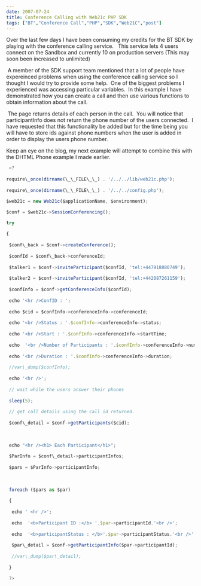 ```yaml
---
date: 2007-07-24
title: Conference Calling with Web21c PHP SDK
tags: ["BT","Conference Call","PHP","SDK","Web21C","post"]
---
```

Over the last few days I have been consuming my credits for the BT SDK by playing with the conference calling service.   This service lets 4 users connect on the Sandbox and currently 10 on production servers (This may soon been increased to unlimited)  
  
 A member of the SDK support team mentioned that a lot of people have expereinced problems when using the conference calling service so I thought I would try to provide some help.  One of the biggest problems I experienced was accessing particular variables.  In this example I have demonstrated how you can create a call and then use various functions to obtain information about the call.  
  
 The page returns details of each person in the call.  You will notice that participantInfo does not return the phone number of the users connected.  I have requested that this functionality be added but for the time being you will have to store ids against phone numbers when the user is added in order to display the users phone number.  
  
Keep an eye on the blog, my next example will attempt to combine this with the DHTML Phone example I made earlier.  
```js
 <? 
  
require\_once(dirname(\_\_FILE\_\_) . '/../../lib/web21c.php'); 
  
require\_once(dirname(\_\_FILE\_\_) . '/../../config.php');
```
  
```js
$web21c = new Web21c($applicationName, $environment);
```
  
```js
$conf = $web21c->SessionConferencing();
```
  
```js
try 
  
{ 
  
 $conf\_back = $conf->createConference(); 
  
 $confId = $conf\_back->conferenceId; 
  
 $talker1 = $conf->inviteParticipant($confId, 'tel:+447918880749'); 
  
 $talker2 = $conf->inviteParticipant($confId, 'tel:+442087261159'); 
  
 $confInfo = $conf->getConferenceInfo($confId); 
  
 echo '<hr />ConfID : '; 
  
 echo $cid = $confInfo->conferenceInfo->conferenceId;   
  
 echo '<br />Status : '.$confInfo->conferenceInfo->status;   
  
 echo '<br />Start : '.$confInfo->conferenceInfo->startTime;   
  
 echo  '<br />Number of Participants : '.$confInfo->conferenceInfo->numberOfParticipants;   
  
 echo '<br />Duration : '.$confInfo->conferenceInfo->duration;   
  
 //var\_dump($confInfo); 
  
 echo '<hr />'; 
  
 // wait while the users answer their phones 
  
 sleep(5); 
  
 // get call details using the call id returned. 
  
 $conf\_detail = $conf->getParticipants($cid); 
  
  
  
 echo "<hr /><h1> Each Participant</h1>"; 
  
 $ParInfo = $conf\_detail->participantInfos; 
  
 $pars = $ParInfo->participantInfo; 
  
  
  
 foreach ($pars as $par) 
  
 { 
  
  echo ' <hr />'; 
  
  echo  '<b>Participant ID :</b> '.$par->participantId.'<br />'; 
  
  echo  '<b>participantStatus : </b>'.$par->participantStatus.'<br />'; 
  
  $par\_detail = $conf->getParticipantInfo($par->participantId); 
  
  //var\_dump($par\_detail); 
  
 }
```
  
```js
 ?>
```

        